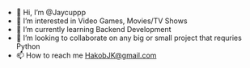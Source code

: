 - 👋 Hi, I’m @Jaycuppp
- 👀 I’m interested in Video Games, Movies/TV Shows
- 🌱 I’m currently learning Backend Development
- 💞️ I’m looking to collaborate on any big or small project that requries Python 
- 📫 How to reach me HakobJK@gmail.com

<!---
Jaycuppp/Jaycuppp is a ✨ special ✨ repository because its `README.md` (this file) appears on your GitHub profile.
You can click the Preview link to take a look at your changes.
--->
